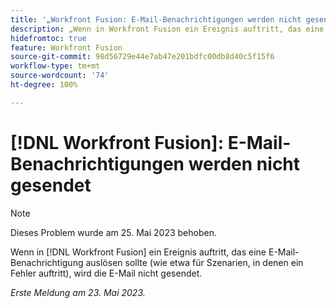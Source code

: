 ```yaml
---
title: '„Workfront Fusion: E-Mail-Benachrichtigungen werden nicht gesendet“'
description: „Wenn in Workfront Fusion ein Ereignis auftritt, das eine E-Mail-Benachrichtigung auslösen sollte (wie etwa für Szenarien, in denen ein Fehler auftritt), wird die E-Mail nicht gesendet.“
hidefromtoc: true
feature: Workfront Fusion
source-git-commit: 98d56729e44e7ab47e201bdfc00db8d40c5f15f6
workflow-type: tm+mt
source-wordcount: '74'
ht-degree: 100%

---
```



# [!DNL Workfront Fusion]: E-Mail-Benachrichtigungen werden nicht gesendet

>[!NOTE]
>
>Dieses Problem wurde am 25. Mai 2023 behoben.

Wenn in [!DNL Workfront Fusion] ein Ereignis auftritt, das eine E-Mail-Benachrichtigung auslösen sollte (wie etwa für Szenarien, in denen ein Fehler auftritt), wird die E-Mail nicht gesendet.

_Erste Meldung am 23. Mai 2023._

